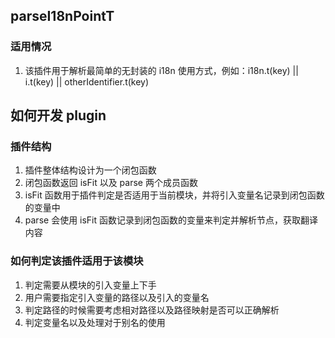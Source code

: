 ## parseI18nPointT

### 适用情况

1. 该插件用于解析最简单的无封装的 i18n 使用方式，例如：i18n.t(key) || i.t(key) || otherIdentifier.t(key)

## 如何开发 plugin

### 插件结构

1. 插件整体结构设计为一个闭包函数
2. 闭包函数返回 isFit 以及 parse 两个成员函数
3. isFit 函数用于插件判定是否适用于当前模块，并将引入变量名记录到闭包函数的变量中
4. parse 会使用 isFit 函数记录到闭包函数的变量来判定并解析节点，获取翻译内容

### 如何判定该插件适用于该模块

1. 判定需要从模块的引入变量上下手
2. 用户需要指定引入变量的路径以及引入的变量名
3. 判定路径的时候需要考虑相对路径以及路径映射是否可以正确解析
4. 判定变量名以及处理对于别名的使用
